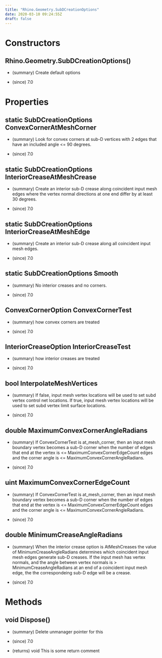```yaml
---
title: "Rhino.Geometry.SubDCreationOptions"
date: 2020-03-10 09:24:55Z
draft: false
---
```


# Constructors
## Rhino.Geometry.SubDCreationOptions()
- (summary) 
     Create default options
     
- (since) 7.0
# Properties
## static SubDCreationOptions ConvexCornerAtMeshCorner
- (summary) 
     Look for convex corners at sub-D vertices with 2 edges that have an
     included angle <= 90 degrees.
     
- (since) 7.0
## static SubDCreationOptions InteriorCreaseAtMeshCrease
- (summary) 
     Create an interior sub-D crease along coincident input mesh edges
     where the vertex normal directions at one end differ by at 
     least 30 degrees.
     
- (since) 7.0
## static SubDCreationOptions InteriorCreaseAtMeshEdge
- (summary) 
     Create an interior sub-D crease along all coincident input mesh edges.
     
- (since) 7.0
## static SubDCreationOptions Smooth
- (summary) 
     No interior creases and no corners.
     
- (since) 7.0
## ConvexCornerOption ConvexCornerTest
- (summary) 
     how convex corners are treated
     
- (since) 7.0
## InteriorCreaseOption InteriorCreaseTest
- (summary) 
     how interior creases are treated
     
- (since) 7.0
## bool InterpolateMeshVertices
- (summary) 
     If false, input mesh vertex locations will be used to set subd vertex control net locations.
     If true, input mesh vertex locations will be used to set subd vertex limit surface locations.
     
- (since) 7.0
## double MaximumConvexCornerAngleRadians
- (summary) 
     If ConvexCornerTest is at_mesh_corner, then an input mesh boundary
     vertex becomes a sub-D corner when the number of edges that end at the
     vertex is <= MaximumConvexCornerEdgeCount edges and the corner angle
     is <= MaximumConvexCornerAngleRadians.
     
- (since) 7.0
## uint MaximumConvexCornerEdgeCount
- (summary) 
     If ConvexCornerTest is at_mesh_corner, then an input mesh boundary
     vertex becomes a sub-D corner when the number of edges that end at the
     vertex is <= MaximumConvexCornerEdgeCount edges and the corner angle
     is <= MaximumConvexCornerAngleRadians.
     
- (since) 7.0
## double MinimumCreaseAngleRadians
- (summary) 
     When the interior crease option is AtMeshCreases the value of
     MinimumCreaseAngleRadians determines which coincident input mesh edges
     generate sub-D creases.
     If the input mesh has vertex normals, and the angle between vertex
     normals is > MinimumCreaseAngleRadians at an end of a coincident
     input mesh edge, the the correspondeing sub-D edge will be a crease.
     
- (since) 7.0
# Methods
## void Dispose()
- (summary) 
     Delete unmanager pointer for this
     
- (since) 7.0
- (returns) void This is some return comment
